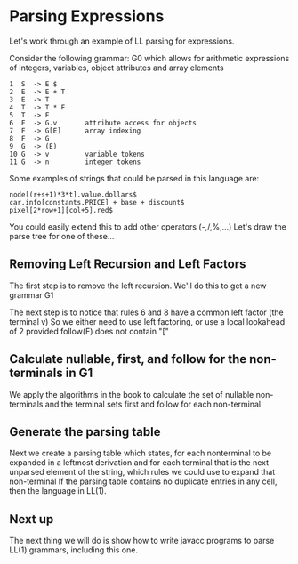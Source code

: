 # Parsing Expressions

Let's work through an example of LL parsing for expressions.

Consider the following grammar: G0 which allows for arithmetic expressions of 
integers, variables, object attributes and array elements
```
1  S  -> E $
2  E  -> E + T
3  E  -> T
4  T  -> T * F
5  T  -> F
6  F  -> G.v       attribute access for objects
7  F  -> G[E]      array indexing
8  F  -> G
9  G  -> (E)
10 G  -> v         variable tokens
11 G  -> n         integer tokens
```
Some examples of strings that could be parsed in this language are:
```
node[(r+s+1)*3*t].value.dollars$
car.info[constants.PRICE] + base + discount$
pixel[2*row+1][col+5].red$
```
You could easily extend this to add other operators (-,/,%,...)
Let's draw the parse tree for one of these...

## Removing Left Recursion and Left Factors
The first step is to remove the left recursion. 
We'll do this to get a new grammar G1

The next step is to notice that rules 6 and 8 have a common left factor (the terminal v)
So we either need to use left factoring, or use a local lookahead of 2 provided follow(F) does not contain "["

## Calculate nullable, first, and follow for the non-terminals in G1
We apply the algorithms in the book to calculate the set of nullable non-terminals
and the terminal sets first and follow for each non-terminal

## Generate the parsing table
Next we create a parsing table which states, for each nonterminal to be expanded in a leftmost derivation
and for each terminal that is the next unparsed element of the string, which rules we could use to expand that non-terminal
If the parsing table contains no duplicate entries in any cell, then the language in LL(1).

## Next up
The next thing we will do is show how to write javacc programs to parse LL(1) grammars, including this one.


